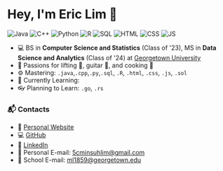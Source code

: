 # Hey, I'm Eric Lim 👋 

![Java](https://img.shields.io/badge/Java-Advanced-red)
![C++](https://img.shields.io/badge/C%2B%2B-Advanced-red)
![Python](https://img.shields.io/badge/Python-Advanced-red)
![R](https://img.shields.io/badge/R-Advanced-red)
![SQL](https://img.shields.io/badge/SQL-Advanced-red)
![HTML](https://img.shields.io/badge/HTML-Advanced-red)
![CSS](https://img.shields.io/badge/CSS-Intermediate-yellow)
![JS](https://img.shields.io/badge/JS-Beginner-brightgreen)

- 💻 BS in **Computer Science and Statistics** (Class of '23), MS in **Data Science and Analytics** (Class of '24) at [Georgetown University](https://www.georgetown.edu/)
- 🎉 Passions for lifting 💪, guitar 🎸, and cooking 🍖
- ⚙️ Mastering: `.java`,`.cpp`,`.py`,`.sql`, `.R`, `.html`, `.css`, `.js`, `.sol`
- 🌱 Currently Learning:
- 👓 Planning to Learn: `.go`, `.rs`


### 📬 Contacts
- 📃 [Personal Website](https://5cminsuhlim.github.io/)
- 💻 [GitHub](https://github.com/5cminsuhlim)
- 💼 [LinkedIn](https://www.linkedin.com/in/eric-m-lim/)
- 📧 Personal E-mail: 5cminsuhlim@gmail.com
- 📧 School E-mail: ml1859@georgetown.edu
